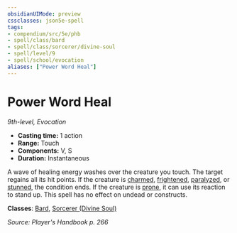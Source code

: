 ```yaml
---
obsidianUIMode: preview
cssclasses: json5e-spell
tags:
- compendium/src/5e/phb
- spell/class/bard
- spell/class/sorcerer/divine-soul
- spell/level/9
- spell/school/evocation
aliases: ["Power Word Heal"]
---
```

# Power Word Heal
*9th-level, Evocation*  

- **Casting time:** 1 action
- **Range:** Touch
- **Components:** V, S
- **Duration:** Instantaneous

A wave of healing energy washes over the creature you touch. The target regains all its hit points. If the creature is [charmed](rules/conditions.md#charmed), [frightened](rules/conditions.md#frightened), [paralyzed](rules/conditions.md#paralyzed), or [stunned](rules/conditions.md#stunned), the condition ends. If the creature is [prone](rules/conditions.md#prone), it can use its reaction to stand up. This spell has no effect on undead or constructs.

**Classes**: [Bard](compendium/classes/bard.md), [Sorcerer (Divine Soul)](compendium/classes/sorcerer-divine-soul-xge.md)

*Source: Player's Handbook p. 266*